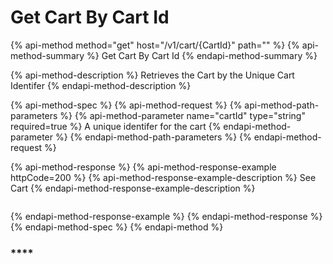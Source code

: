 # Get Cart By Cart Id

{% api-method method="get" host="/v1/cart/{CartId}" path="" %}
{% api-method-summary %}
Get Cart By Cart Id
{% endapi-method-summary %}

{% api-method-description %}
Retrieves the Cart by the Unique Cart Identifer
{% endapi-method-description %}

{% api-method-spec %}
{% api-method-request %}
{% api-method-path-parameters %}
{% api-method-parameter name="cartId" type="string" required=true %}
A unique identifer for the cart
{% endapi-method-parameter %}
{% endapi-method-path-parameters %}
{% endapi-method-request %}

{% api-method-response %}
{% api-method-response-example httpCode=200 %}
{% api-method-response-example-description %}
See Cart
{% endapi-method-response-example-description %}

```

```
{% endapi-method-response-example %}
{% endapi-method-response %}
{% endapi-method-spec %}
{% endapi-method %}

### \*\*\*\*



